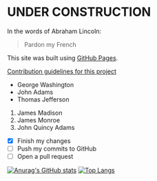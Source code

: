 # UNDER CONSTRUCTION
In the words of Abraham Lincoln:
> Pardon my French

This site was built using [GitHub Pages](https://pages.github.com/).

[Contribution guidelines for this project](docs/CONTRIBUTING.md)

- George Washington
- John Adams
- Thomas Jefferson

1. James Madison
2. James Monroe
3. John Quincy Adams

- [x] Finish my changes
- [ ] Push my commits to GitHub
- [ ] Open a pull request

[![Anurag's GitHub stats](https://github-readme-stats.vercel.app/api?username=psakurai&count_private=true&show_icons=true&theme=default)](https://github.com/anuraghazra/github-readme-stats)
[![Top Langs](https://github-readme-stats.vercel.app/api/top-langs/?username=psakurai&layout=compact)](https://github.com/anuraghazra/github-readme-stats)
